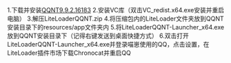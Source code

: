 1.下载并安装[QQNT9.9.2.16183](https://cowtransfer.com/s/4f441b98c0be43)
2.安装VC库（双击VC_redist.x64.exe安装并重启电脑）
3.解压LiteLoaderQQNT.zip
4.将压缩包内的LiteLoader文件夹放到QQNT安装目录下的resources/app文件夹内
5.将LiteLoaderQQNT-Launcher_x64.exe放到QQNT安装目录下（记得右键发送到桌面快捷方式）
6.双击打开LiteLoaderQQNT-Launcher_x64.exe并登录喵崽使用的QQ，点击设置，在LiteLoader插件市场下载Chronocat并重启QQ